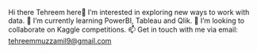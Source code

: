 Hi there Tehreem here👋
I’m interested in exploring new ways to work with data.
🌱 I’m currently learning PowerBI, Tableau and Qlik.
💞️ I’m looking to collaborate on Kaggle competitions.
📫 Get in touch with me via email: tehreemmuzzamil9@gmail.com
